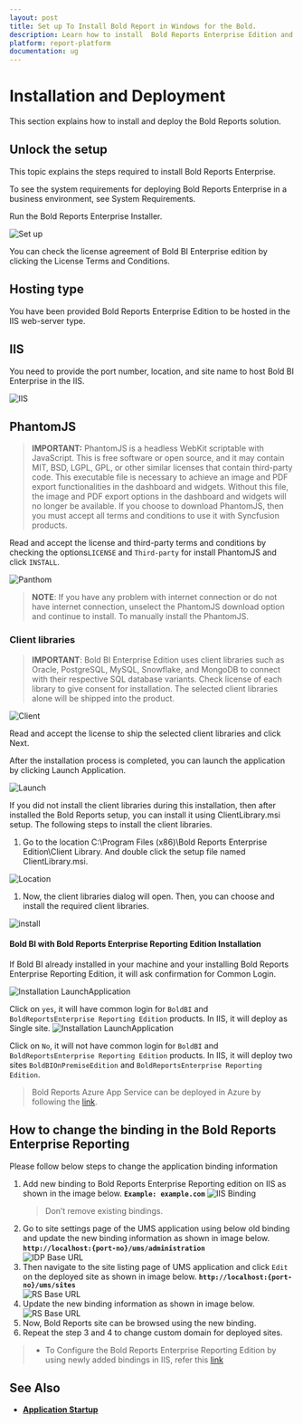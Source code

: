 ```yaml
---
layout: post
title: Set up To Install Bold Report in Windows for the Bold.
description: Learn how to install  Bold Reports Enterprise Edition and how to host the Bold Reports Enterprise in IIS or IIS Express in your machine. 
platform: report-platform
documentation: ug
---
```


# Installation and Deployment

This section explains how to install and deploy the Bold Reports solution.

## Unlock the setup

This topic explains the steps required to install Bold Reports Enterprise.

To see the system requirements for deploying Bold Reports Enterprise in a business environment, see System Requirements.

Run the Bold Reports Enterprise Installer.

![Set up](/static/assets/on-premise/images/installation/setup.png)

You can check the license agreement of Bold BI Enterprise edition by clicking the License Terms and Conditions.

## Hosting type

You have been provided Bold Reports Enterprise Edition to be hosted in the IIS web-server type.

## IIS

You need to provide the port number, location, and site name to host Bold BI Enterprise in the IIS.

![IIS](/static/assets/on-premise/images/installation/iis.png)

## PhantomJS

> **IMPORTANT:** PhantomJS is a headless WebKit scriptable with JavaScript. This is free software or open source, and it may contain MIT, BSD, LGPL, GPL, or other similar licenses that contain third-party code. This executable file is necessary to achieve an image and PDF export functionalities in the dashboard and widgets. Without this file, the image and PDF export options in the dashboard and widgets will no longer be available. If you choose to download PhantomJS, then you must accept all terms and conditions to use it with Syncfusion products.

Read and accept the license and third-party terms and conditions by checking the options``LICENSE`` and ``Third-party`` for install PhantomJS and click ``INSTALL``.

![Panthom](/static/assets/on-premise/images/installation/panthom.png)

> **NOTE**: If you have any problem with internet connection or do not have internet connection, unselect the PhantomJS download option and continue to install. To manually install the PhantomJS.

### Client libraries

> **IMPORTANT**: Bold BI Enterprise Edition uses client libraries such as Oracle, PostgreSQL, MySQL, Snowflake, and MongoDB to connect with their respective SQL database variants. Check license of each library to give consent for installation. The selected client libraries alone will be shipped into the product.

![Client](/static/assets/on-premise/images/installation/client.png)

Read and accept the license to ship the selected client libraries and click Next.

After the installation process is completed, you can launch the application by clicking Launch Application.

![Launch](/static/assets/on-premise/images/installation/launch.png)

If you did not install the client libraries during this installation, then after installed the Bold Reports setup, you can install it using ClientLibrary.msi setup. The following steps to install the client libraries.

1. Go to the location C:\Program Files (x86)\Bold Reports Enterprise Edition\Client Library. And double click the setup file named ClientLibrary.msi.

![Location](/static/assets/on-premise/images/installation/location.png)

1. Now, the client libraries dialog will open. Then, you can choose and install the required client libraries.

![install](/static/assets/on-premise/images/installation/install.png)

#### Bold BI with Bold Reports Enterprise Reporting Edition Installation

If Bold BI already installed in your machine and your installing Bold Reports Enterprise Reporting Edition, it will ask confirmation for Common Login.

![Installation LaunchApplication](/static/assets/on-premise/images/getting-started/common-login.png)

Click on `yes`, it will have common login for `BoldBI` and `BoldReportsEnterprise Reporting Edition` products. In IIS, it will deploy as Single site.
![Installation LaunchApplication](/static/assets/on-premise/images/getting-started/common-login-in-IIS.png)

Click on `No`, it will not have common login for `BoldBI` and `BoldReportsEnterprise Reporting Edition` products. In IIS, it will deploy two sites `BoldBIOnPremiseEdition` and `BoldReportsEnterprise Reporting Edition`.

>Bold Reports Azure App Service can be deployed in Azure by following the [link](../azure-app-service/).

## How to change the binding in the Bold Reports Enterprise Reporting

Please follow below steps to change the application binding information

1. Add new binding to Bold Reports Enterprise Reporting edition on IIS as shown in the image below.
 **`Example: example.com`**
![IIS Binding](/static/assets/on-premise/images/getting-started/add-binding.png)  
    >Don’t remove existing bindings.
2. Go to site settings page of the UMS application using below old binding and update the new binding information as shown in image below.
**`http://localhost:{port-no}/ums/administration`**  
![IDP Base URL](/static/assets/on-premise/images/getting-started/idp-base-url.png)
3. Then navigate to the site listing page of UMS application and click `Edit` on the deployed site as shown in image below.
**`http://localhost:{port-no}/ums/sites`**  
![RS Base URL](/static/assets/on-premise/images/getting-started/ums-url-edit.png)
4. Update the new binding information as shown in image below.![RS Base URL](/static/assets/on-premise/images/getting-started/ums-base-url.png)
5. Now, Bold Reports site can be browsed using the new binding.
6. Repeat the step 3 and 4 to change custom domain for deployed sites.
> * To Configure the Bold Reports Enterprise Reporting Edition by using newly added bindings in IIS, refer this [link](../../how-to/map-a-domain-name-to-bold-reports-site-before-startup/)

## See Also

* [**Application Startup**](../../application-startup/)